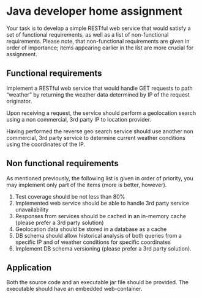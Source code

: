 # Java developer home assignment

Your task is to develop a simple RESTful web service that would satisfy a set of functional requirements, as well as a list of non-functional requirements. Please  note, that non-functional requirements are given in order of importance; items appearing earlier in the list are more crucial for assignment.

## Functional requirements

Implement a RESTful web service that would handle GET requests to path “weather” by returning the weather data determined by IP of the request originator.

Upon receiving a request, the service should perform a geolocation search using a non commercial, 3rd party IP to location provider.

Having performed the reverse geo search service should use another non commercial, 3rd party service to determine current weather conditions using the coordinates of the IP.

## Non functional requirements

As mentioned previously, the following list is given in order of priority, you may implement only part of the items (more is better, however).

1. Test coverage should be not less than 80%
1. Implemented web service should be able to handle 3rd party service unavailability
1. Responses from services should be cached in an in-memory cache (please prefer a 3rd
party solution)
1. Geolocation data should be stored in a database as a cache
1. DB schema should allow historical analysis of both queries from a specific IP and of weather
conditions for specific coordinates
1. Implement DB schema versioning (please prefer a 3rd party solution).

## Application

Both the source code and an executable jar file should be provided. The executable should have an embedded web-container.
